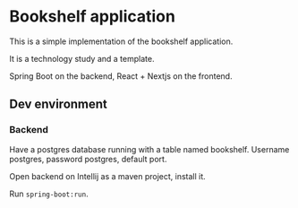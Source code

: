 # Bookshelf application

This is a simple implementation of the bookshelf application.

It is a technology study and a template.

Spring Boot on the backend, React + Nextjs on the frontend.

## Dev environment

### Backend

Have a postgres database running with a table named bookshelf. Username postgres, password postgres, default port.

Open backend on Intellij as a maven project, install it.

Run `spring-boot:run`.

